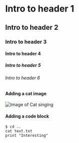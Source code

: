 # Intro to header 1 
## Intro to header 2
### Intro to header 3
#### Intro to header 4
##### Intro to header 5
###### Intro to header 6


#### Adding a cat image
![Image of Cat singing](https://octodex.github.com/images/yaktocat.png)


#### Adding a code block
```
$ cd ..
cat text.txt
print "Interesting"
```
